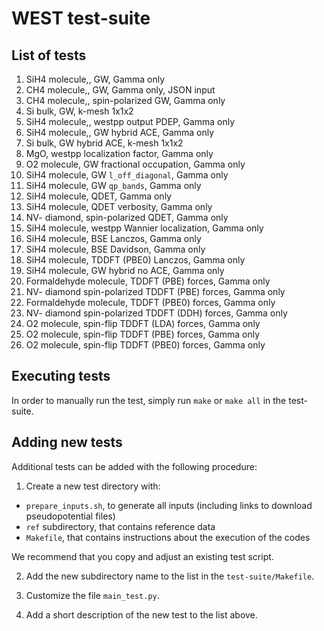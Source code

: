 # WEST test-suite

## List of tests

1. SiH4 molecule,, GW, Gamma only
2. CH4 molecule,, GW, Gamma only, JSON input
3. CH4 molecule,, spin-polarized GW, Gamma only
4. Si bulk, GW, k-mesh 1x1x2
5. SiH4 molecule,, westpp output PDEP, Gamma only
6. SiH4 molecule,, GW hybrid ACE, Gamma only
7. Si bulk, GW hybrid ACE, k-mesh 1x1x2
8. MgO, westpp localization factor, Gamma only
9. O2 molecule, GW fractional occupation, Gamma only
10. SiH4 molecule, GW `l_off_diagonal`, Gamma only
11. SiH4 molecule, GW `qp_bands`, Gamma only
12. SiH4 molecule, QDET, Gamma only
13. SiH4 molecule, QDET verbosity, Gamma only
14. NV- diamond, spin-polarized QDET, Gamma only
15. SiH4 molecule, westpp Wannier localization, Gamma only
16. SiH4 molecule, BSE Lanczos, Gamma only
17. SiH4 molecule, BSE Davidson, Gamma only
18. SiH4 molecule, TDDFT (PBE0) Lanczos, Gamma only
19. SiH4 molecule, GW hybrid no ACE, Gamma only
20. Formaldehyde molecule, TDDFT (PBE) forces, Gamma only
21. NV- diamond spin-polarized TDDFT (PBE) forces, Gamma only
22. Formaldehyde molecule, TDDFT (PBE0) forces, Gamma only
23. NV- diamond spin-polarized TDDFT (DDH) forces, Gamma only
24. O2 molecule, spin-flip TDDFT (LDA) forces, Gamma only
25. O2 molecule, spin-flip TDDFT (PBE) forces, Gamma only
26. O2 molecule, spin-flip TDDFT (PBE0) forces, Gamma only

## Executing tests

In order to manually run the test, simply run `make` or `make all` in the test-suite.

## Adding new tests

Additional tests can be added with the following procedure:

1) Create a new test directory with:
  - `prepare_inputs.sh`, to generate all inputs (including links to download pseudopotential files)
  - `ref` subdirectory, that contains reference data
  - `Makefile`, that contains instructions about the execution of the codes

We recommend that you copy and adjust an existing test script.

2) Add the new subdirectory name to the list in the `test-suite/Makefile`.

3) Customize the file `main_test.py`.

4) Add a short description of the new test to the list above.
